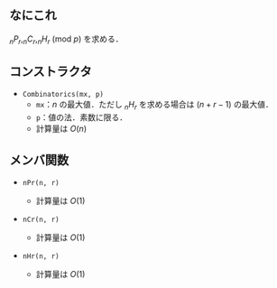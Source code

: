## なにこれ
$_nP_r, _nC_r, _nH_r\ (\mathrm{mod}\ p)$ を求める．

## コンストラクタ
- `Combinatorics(mx, p)`
	- `mx`：$n$ の最大値．ただし $_nH_r$ を求める場合は $(n+r-1)$ の最大値．
	- `p`：値の法．素数に限る．
	- 計算量は $O(n)$

## メンバ関数
- `nPr(n, r)`
	- 計算量は $O(1)$

- `nCr(n, r)`
	- 計算量は $O(1)$

- `nHr(n, r)`
	- 計算量は $O(1)$
